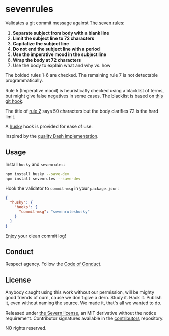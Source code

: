 # sevenrules

Validates a git commit message against [The seven rules](https://chris.beams.io/posts/git-commit/#seven-rules):

1. **Separate subject from body with a blank line**
1. **Limit the subject line to 72 characters**
1. **Capitalize the subject line**
1. **Do not end the subject line with a period**
1. **Use the imperative mood in the subject line**
1. **Wrap the body at 72 characters**
1. Use the body to explain what and why vs. how

The bolded rules 1-6 are checked. The remaining rule 7 is not detectable programmatically.

Rule 5 (Imperative mood) is heuristically checked using a blacklist of terms,
but might give false negatives in some cases. The blacklist is based on [this
git hook](https://github.com/tommarshall/git-good-commit).

The title of [rule 2](https://chris.beams.io/posts/git-commit/#limit-50) says 50
characters but the body clarifies 72 is the hard limit.

A [husky](https://github.com/typicode/husky) hook is provided for ease of use.

Inspired by the [quality Bash implementation](https://gitlab.com/silent.correspondent/commit-msg/blob/master/commit-msg.sh).

## Usage

Install `husky` and `sevenrules`:

```sh
npm install husky --save-dev
npm install sevenrules --save-dev
```

Hook the validator to `commit-msg` in your `package.json`:

```JSON
{
  "husky": {
    "hooks": {
      "commit-msg": "sevenruleshusky"
    }
  }
}
```

Enjoy your clean commit log!

## Conduct

Respect agency. Follow the [Code of Conduct](CODE_OF_CONDUCT.md).

## License

Anybody caught using this work without our permission, will be mighty good
friends of ourn, cause we don't give a dern. Study it. Hack it. Publish it, even
without naming the source. We made it, that's all we wanted to do.

Released under [the Severn license](LICENSE), an MIT derivative without the
notice requirement. Contributor signatures available in the
[contributors](https://github.com/severnway/contributors) repository.

NO rights reserved.